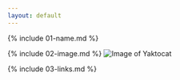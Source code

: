 ```yaml
---
layout: default
---
```


{% include 01-name.md %}
<br>

{% include 02-image.md %}
![Image of Yaktocat](https://octodex.github.com/images/yaktocat.png)
<br>

{% include 03-links.md %}

